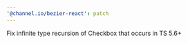 ```yaml
---
'@channel.io/bezier-react': patch
---
```


Fix infinite type recursion of Checkbox that occurs in TS 5.6+
